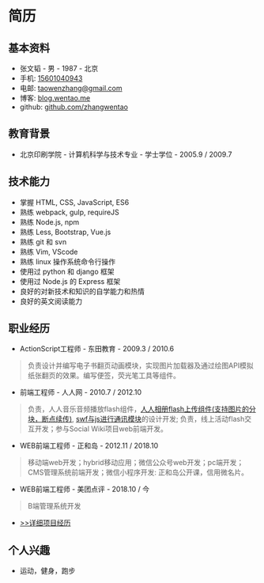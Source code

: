 简历
===

## 基本资料
+ 张文韬 - 男 - 1987 - 北京
+ 手机: [15601040943](tel:15601040943)
+ 电邮: [taowenzhang@gmail.com](mailto:taowenzhang@gmail.com)
+ 博客: [blog.wentao.me](http://blog.wentao.me)
+ github: [github.com/zhangwentao](https://github.com/zhangwentao)

## 教育背景
+ 北京印刷学院 - 计算机科学与技术专业 - 学士学位 - 2005.9 / 2009.7 

## 技术能力
+ 掌握 HTML, CSS, JavaScript, ES6
+ 熟练 webpack, gulp, requireJS
+ 熟练 Node.js, npm
+ 熟练 Less, Bootstrap, Vue.js
+ 熟练 git 和 svn 
+ 熟练 Vim, VScode
+ 熟练 linux 操作系统命令行操作
+ 使用过 python 和 django 框架
+ 使用过 Node.js 的 Express 框架
+ 良好的对新技术和知识的自学能力和热情
+ 良好的英文阅读能力

## 职业经历
+ ActionScript工程师 - 东田教育 - 2009.3 / 2010.6
> 负责设计并编写电子书翻页动画模块，实现图片加载器及通过绘图API模拟纸张翻页的效果。编写便签，荧光笔工具等组件。
+ 前端工程师 - 人人网 - 2010.7 / 2012.10
> 负责，人人音乐音频播放flash组件，[人人相册flash上传组件(支持图片的分块，断点续传)](https://github.com/zhangwentao/pic_upload/tree/release), [swf与js进行通讯模块](https://github.com/zhangwentao/ExternalEvent)的设计开发; 负责，线上活动flash交互开发；参与Social Wiki项目web前端开发。
+ WEB前端工程师 - 正和岛 - 2012.11 / 2018.10 
> 移动端web开发；hybrid移动应用；微信公众号web开发；pc端开发；CMS管理系统前端开发；微信小程序开发: 正和岛公开课，信用微名片。
+ WEB前端工程师 - 美团点评 - 2018.10 / 今
> B端管理系统开发
+ [>>详细项目经历](/exp.html)

## 个人兴趣
+ 运动，健身，跑步
